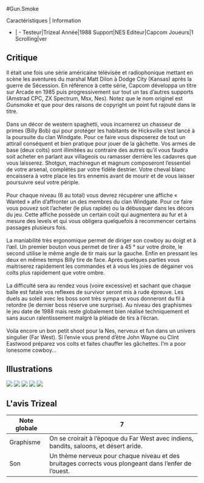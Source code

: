 #Gun.Smoke

Caractéristiques | Information
- | -
Testeur|Trizeal
Année|1988
Support|NES
Editeur|Capcom
Joueurs|1
Scrolling|ver

## Critique
Il était une fois une série américaine télévisée et radiophonique mettant en scène les aventures du marshal Matt Dilon à Dodge City (Kansas) après la guerre de Sécession. En référence à cette série, Capcom développa un titre sur Arcade en 1985 puis progressivement sur tout un tas d’autres supports (Amstrad CPC, ZX Spectrum, Msx, Nes). Notez que le nom originel est Gunsmoke et que pour des raisons de copyright un point fut rajouté dans le titre.<br/><br/>Dans un décor de western spaghetti, vous incarnerez un chasseur de primes (Billy Bob) qui pour protéger les habitants de Hicksville s’est lancé à la poursuite du clan Windgate. Pour ce faire vous disposerez de tout un attirail conséquent et bien pratique pour jouer de la gâchette. Vos armes de base (deux colts) sont illimitées au contraire des autres qu’il vous faudra soit acheter en parlant aux villageois ou ramasser derrière les cadavres que vous laisserez. Shotgun, machinegun et magnum composeront l’essentiel de votre arsenal, complétés par votre fidèle destrier. Votre cheval blanc encaissera à votre place les tirs ennemis avant de mourir et de vous laisser poursuivre seul votre périple.<br/><br/>Pour chaque niveau (6 au total) vous devrez récupérer une affiche « Wanted » afin d’affronter un des membres du clan Windgate. Pour ce faire vous pouvez soit l’acheter (le plus rapide) ou la débusquer dans les décors du jeu. Cette affiche possède un certain coût qui augmentera au fur et à mesure des levels et qui vous obligera quelquefois à recommencer certains passages plusieurs fois.<br/><br/>La maniabilité très ergonomique permet de diriger son cowboy au doigt et à l’œil. Un premier bouton vous permet de tirer à 45 ° sur votre droite, le second utilise le même angle de tir mais sur la gauche. Enfin en pressant les deux en mêmes temps Billy tire de face. Après quelques parties vous maitriserez rapidement les commandes et à vous les joies de dégainer vos colts plus rapidement que votre ombre.<br/><br/>La difficulté sera au rendez vous (voire excessive) et sachant que chaque balle est fatale vos reflexes de survivor seront mis à rude épreuve. Les duels au soleil avec les boss sont très sympa et vous donneront du fil à retordre (le dernier boss réserve une surprise). Au niveau des graphismes le jeu date de 1988 mais reste globalement bien réalisé techniquement et sans aucun ralentissement malgré la pléiade de tirs à l’écran.<br/><br/>Voila encore un bon petit shoot pour la Nes, nerveux et fun dans un univers singulier (Far West). Si l’envie vous prend d’être John Wayne ou Clint Eastwood préparez vos colts et faites chauffer les gâchettes. I’m a poor lonesome cowboy…<br/>

## Illustrations
![](http://www.shmup.com/images/thumbs/img_fiche_1_1255.png)
![](http://www.shmup.com/images/thumbs/img_fiche_2_1255.png)
![](http://www.shmup.com/images/thumbs/img_fiche_3_1255.png)
![](http://www.shmup.com/images/thumbs/img_fiche_4_1255.png)
![](http://www.shmup.com/images/thumbs/)

## L'avis Trizeal
Note globale|7
-|-
Graphisme|On se croirait à l’époque du Far West avec indiens, bandits, saloons, et désert aride. 
Son|Un thème nerveux pour chaque niveau et des bruitages corrects vous plongeant dans l’enfer de l’ouest.
